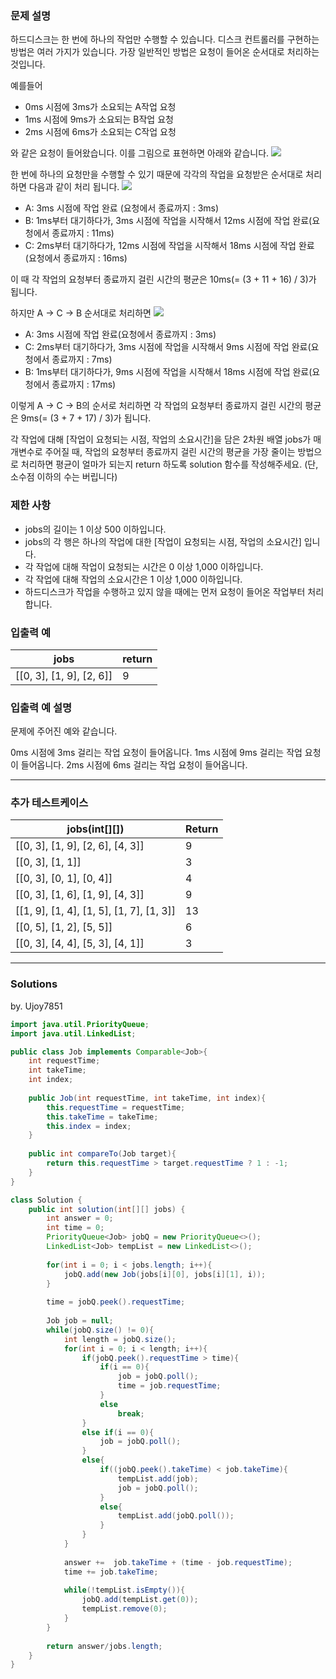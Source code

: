 ### 문제 설명
하드디스크는 한 번에 하나의 작업만 수행할 수 있습니다. 디스크 컨트롤러를 구현하는 방법은 여러 가지가 있습니다. 가장 일반적인 방법은 요청이 들어온 순서대로 처리하는 것입니다.

예를들어

- 0ms 시점에 3ms가 소요되는 A작업 요청
- 1ms 시점에 9ms가 소요되는 B작업 요청
- 2ms 시점에 6ms가 소요되는 C작업 요청

와 같은 요청이 들어왔습니다. 이를 그림으로 표현하면 아래와 같습니다.
![](https://grepp-programmers.s3.amazonaws.com/files/production/b68eb5cec6/38dc6a53-2d21-4c72-90ac-f059729c51d5.png)

한 번에 하나의 요청만을 수행할 수 있기 때문에 각각의 작업을 요청받은 순서대로 처리하면 다음과 같이 처리 됩니다.
![](https://grepp-programmers.s3.amazonaws.com/files/production/5e677b4646/90b91fde-cac4-42c1-98b8-8f8431c52dcf.png)

- A: 3ms 시점에 작업 완료 (요청에서 종료까지 : 3ms)
- B: 1ms부터 대기하다가, 3ms 시점에 작업을 시작해서 12ms 시점에 작업 완료(요청에서 종료까지 : 11ms)
- C: 2ms부터 대기하다가, 12ms 시점에 작업을 시작해서 18ms 시점에 작업 완료(요청에서 종료까지 : 16ms)

이 때 각 작업의 요청부터 종료까지 걸린 시간의 평균은 10ms(= (3 + 11 + 16) / 3)가 됩니다.

하지만 A → C → B 순서대로 처리하면
![](https://grepp-programmers.s3.amazonaws.com/files/production/9eb7c5a6f1/a6cff04d-86bb-4b5b-98bf-6359158940ac.png)

- A: 3ms 시점에 작업 완료(요청에서 종료까지 : 3ms)
- C: 2ms부터 대기하다가, 3ms 시점에 작업을 시작해서 9ms 시점에 작업 완료(요청에서 종료까지 : 7ms)
- B: 1ms부터 대기하다가, 9ms 시점에 작업을 시작해서 18ms 시점에 작업 완료(요청에서 종료까지 : 17ms)

이렇게 A → C → B의 순서로 처리하면 각 작업의 요청부터 종료까지 걸린 시간의 평균은 9ms(= (3 + 7 + 17) / 3)가 됩니다.

각 작업에 대해 [작업이 요청되는 시점, 작업의 소요시간]을 담은 2차원 배열 jobs가 매개변수로 주어질 때, 작업의 요청부터 종료까지 걸린 시간의 평균을 가장 줄이는 방법으로 처리하면 평균이 얼마가 되는지 return 하도록 solution 함수를 작성해주세요. (단, 소수점 이하의 수는 버립니다)

### 제한 사항
- jobs의 길이는 1 이상 500 이하입니다.
- jobs의 각 행은 하나의 작업에 대한 [작업이 요청되는 시점, 작업의 소요시간] 입니다.
- 각 작업에 대해 작업이 요청되는 시간은 0 이상 1,000 이하입니다.
- 각 작업에 대해 작업의 소요시간은 1 이상 1,000 이하입니다.
- 하드디스크가 작업을 수행하고 있지 않을 때에는 먼저 요청이 들어온 작업부터 처리합니다.

### 입출력 예
|jobs|	return|
|--|--|
|[[0, 3], [1, 9], [2, 6]]|	9|

### 입출력 예 설명
문제에 주어진 예와 같습니다.

0ms 시점에 3ms 걸리는 작업 요청이 들어옵니다.
1ms 시점에 9ms 걸리는 작업 요청이 들어옵니다.
2ms 시점에 6ms 걸리는 작업 요청이 들어옵니다.

---
### 추가 테스트케이스
|jobs(int[][]) | Return|
|--|--|
|[[0, 3], [1, 9], [2, 6], [4, 3]]|9|
|[[0, 3], [1, 1]]|3|
|[[0, 3], [0, 1], [0, 4]]|4|
|[[0, 3], [1, 6], [1, 9], [4, 3]]|9|
|[[1, 9], [1, 4], [1, 5], [1, 7], [1, 3]]|13|
|[[0, 5], [1, 2], [5, 5]]|6|
|[[0, 3], [4, 4], [5, 3], [4, 1]]|3|

---
### Solutions

by. Ujoy7851

```java
import java.util.PriorityQueue;
import java.util.LinkedList;

public class Job implements Comparable<Job>{
    int requestTime;
    int takeTime;
    int index;
    
    public Job(int requestTime, int takeTime, int index){
        this.requestTime = requestTime;
        this.takeTime = takeTime;
        this.index = index;
    }
    
    public int compareTo(Job target){
        return this.requestTime > target.requestTime ? 1 : -1;
    }
}

class Solution {
    public int solution(int[][] jobs) {
        int answer = 0;
        int time = 0;
        PriorityQueue<Job> jobQ = new PriorityQueue<>();
        LinkedList<Job> tempList = new LinkedList<>();
        
        for(int i = 0; i < jobs.length; i++){
            jobQ.add(new Job(jobs[i][0], jobs[i][1], i));
        }
        
        time = jobQ.peek().requestTime;
        
        Job job = null;
        while(jobQ.size() != 0){
            int length = jobQ.size();
            for(int i = 0; i < length; i++){
                if(jobQ.peek().requestTime > time){
                    if(i == 0){
                        job = jobQ.poll();
                        time = job.requestTime;
                    }
                    else
                        break;
                }                
                else if(i == 0){
                    job = jobQ.poll();
                }
                else{
                    if((jobQ.peek().takeTime) < job.takeTime){
                        tempList.add(job);
                        job = jobQ.poll();
                    }
                    else{
                        tempList.add(jobQ.poll());
                    }
                }
            }
            
            answer +=  job.takeTime + (time - job.requestTime);
            time += job.takeTime;
            
            while(!tempList.isEmpty()){
                jobQ.add(tempList.get(0));
                tempList.remove(0);
            }
        }
        
        return answer/jobs.length;
    }
}
```
